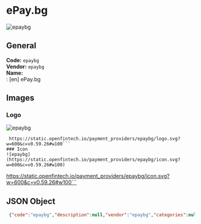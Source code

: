 # ePay.bg 
![epaybg](https://static.openfintech.io/payment_providers/epaybg/logo.svg?w=600&c=v0.59.26#w100)  
## General 
**Code:** `epaybg`  
**Vendor:** `epaybg`  
**Name:**  
:	[en] ePay.bg  
## Images 
### Logo 
![epaybg](https://static.openfintech.io/payment_providers/epaybg/logo.svg?w=600&c=v0.59.26#w100)  
```
 https://static.openfintech.io/payment_providers/epaybg/logo.svg?w=600&c=v0.59.26#w100```  
### Icon 
![epaybg](https://static.openfintech.io/payment_providers/epaybg/icon.svg?w=600&c=v0.59.26#w100)  
```
 https://static.openfintech.io/payment_providers/epaybg/icon.svg?w=600&c=v0.59.26#w100```  
## JSON Object 
```json
 {"code":"epaybg","description":null,"vendor":"epaybg","categories":null,"countries":null,"payment_method":null,"payout_method":null,"metadata":{"about_payments_code":"epaybg"},"name":{"en":"ePay.bg"}}```  
